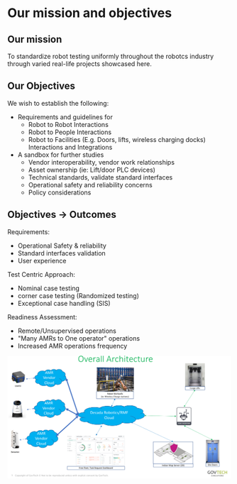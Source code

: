 # Our mission and objectives

## Our mission

To standardize robot testing uniformly throughout the robotcs industry through varied real-life projects showcased here.

## Our Objectives

We wish to establish the following:
- Requirements and guidelines for
    - Robot to Robot Interactions
    - Robot to People Interactions
    - Robot to Facilities (E.g. Doors, lifts, wireless charging docks) Interactions and Integrations
- A sandbox for further studies
    - Vendor interoperability, vendor work relationships
    - Asset ownership (ie: Lift/door PLC devices)
    - Technical standards, validate standard interfaces
    - Operational safety and reliability concerns
    - Policy considerations

## Objectives -> Outcomes

Requirements:
- Operational Safety & reliability
- Standard interfaces validation
- User experience

Test Centric Approach:
- Nominal case testing
- corner case testing (Randomized testing)
- Exceptional case handling (SIS)

Readiness Assessment:
- Remote/Unsupervised operations
- "Many AMRs to One operator" operations
- Increased AMR operations frequency

![Overall Architecture](images/overall_architecture.png)
